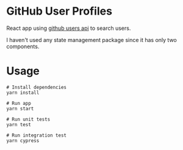 # GitHub User Profiles

React app using [github users api](https://api.github.com/users/) to search users.

I haven't used any state management package since it has only two components.

# Usage

```
# Install dependencies
yarn install
```

```
# Run app
yarn start
```

```
# Run unit tests
yarn test
```

```
# Run integration test
yarn cypress
```
